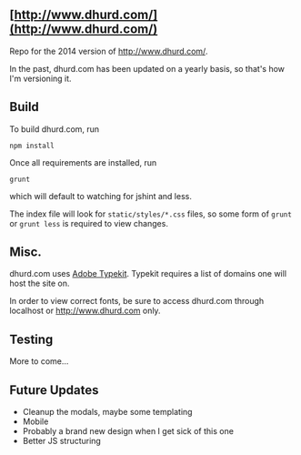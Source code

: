 ## [http://www.dhurd.com/](http://www.dhurd.com/)

Repo for the 2014 version of http://www.dhurd.com/.

In the past, dhurd.com has been updated on a yearly basis, so that's how I'm versioning it.


## Build

To build dhurd.com, run

    npm install

Once all requirements are installed, run

    grunt

which will default to watching for jshint and less.

The index file will look for `static/styles/*.css` files, so some form of `grunt` or `grunt less` is required to view changes.


## Misc.

dhurd.com uses [Adobe Typekit](https://typekit.com/). Typekit requires a list of domains one will host the site on.

In order to view correct fonts, be sure to access dhurd.com through localhost or http://www.dhurd.com only.


## Testing

More to come...

## Future Updates

- Cleanup the modals, maybe some templating
- Mobile
- Probably a brand new design when I get sick of this one
- Better JS structuring